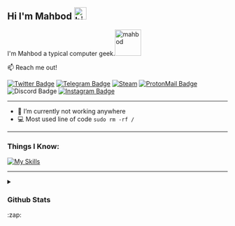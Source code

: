 ## Hi I'm Mahbod <img src="https://user-images.githubusercontent.com/1303154/88677602-1635ba80-d120-11ea-84d8-d263ba5fc3c0.gif" width="28px" alt="hi">

I'm Mahbod a typical computer geek.<img src="https://user-images.githubusercontent.com/74229780/170257934-befc61e4-18a2-4bdb-9c4c-8b957348d8a7.gif" width="60px" alt="mahbod">

:mailbox: Reach me out!

[![Twitter Badge](https://img.shields.io/badge/-M4hbod-1ca0f1?style=flat&labelColor=1ca0f1&logo=twitter&logoColor=white&link=https://twitter.com/M4hbod)](https://twitter.com/M4hbod)
[![Telegram Badge](https://img.shields.io/badge/-M4hbod-2ca5e0?style=flat&logo=telegram&logoColor=white&link=https://www.t.me/al1almasi)](https://www.t.me/M4hbod)
[![Steam](https://img.shields.io/badge/M4hbod-%23000000.svg?style=flat&logo=steam&logoColor=white)](https://steamcommunity.com/id/M4hbod)
[![ProtonMail Badge](https://img.shields.io/badge/M4hbod-8B89CC?style=flat&logo=protonmail&logoColor=white)](mailto:M4hbod@proton.me)
![Discord Badge](https://img.shields.io/badge/-M4hbod-5662f6?style=flat&logo=Discord&logoColor=white)
[![Instagram Badge](https://img.shields.io/badge/-M4hboDD-e84393?style=flat&labelColor=e84393&logo=instagram&logoColor=white)](https://instagram.com/M4hboDD)
___
- :telescope: I’m currently not working anywhere
- :computer: Most used line of code `sudo rm -rf /`
___
### Things I Know:
[![My Skills](https://skillicons.dev/icons?i=py,git,github,mongodb,vscode,fastapi)](https://skillicons.dev)
___
<details>
  <summary><h3>Github Stats</h3> :zap:</summary>
  
  <a href="#">![Github stats](https://github-readme-stats.vercel.app/api?username=M4hbod&theme=blueberry&count_private=true&hide_border=true&line_height=20)</a>
  <a href="#">![Top Langs](https://github-readme-stats.vercel.app/api/top-langs/?username=M4hbod&layout=compact&theme=blueberry&count_private=true&hide_border=true)</a>
</details>
